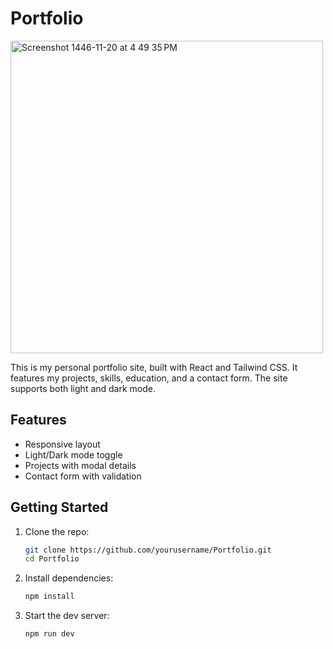 # Portfolio

<img width="500" alt="Screenshot 1446-11-20 at 4 49 35 PM" src="https://github.com/user-attachments/assets/225227c9-595d-4fff-a677-c4415f823f8b" />



This is my personal portfolio site, built with React and Tailwind CSS. It features my projects, skills, education, and a contact form. The site supports both light and dark mode.

## Features

- Responsive layout
- Light/Dark mode toggle
- Projects with modal details
- Contact form with validation

## Getting Started

1. Clone the repo:
   ```sh
   git clone https://github.com/yourusername/Portfolio.git
   cd Portfolio
   ```
2. Install dependencies:
   ```sh
   npm install
   ```
3. Start the dev server:
   ```sh
   npm run dev
   ```
